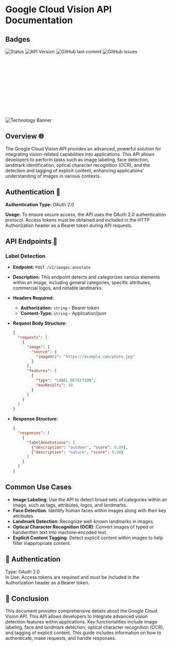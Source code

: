 # Google Cloud Vision API Documentation 

## Badges
![Status](https://img.shields.io/badge/status-active-brightgreen)
![API Version](https://img.shields.io/badge/version-v1-blue) 
![GitHub last commit](https://img.shields.io/github/last-commit/AlfredoJMacias/MachineLearning_Documentation)
![GitHub issues](https://img.shields.io/github/issues/AlfredoJMacias/MachineLearning_Documentation)

<!--![Technology Banner](https://images.pexels.com/photos/577585/pexels-photo-577585.jpeg) <!-- Banner image sourced from Pexels -->
<div style="overflow:hidden; height:200px; position:relative;">
  <img src="https://images.pexels.com/photos/577585/pexels-photo-577585.jpeg" alt="Technology Banner" style="position:absolute; bottom:0;">
</div>


## Overview 🌐

The Google Cloud Vision API provides an advanced, powerful solution for integrating vision-related capabilities into applications. This API allows developers to perform tasks such as image labeling, face detection, landmark identification, optical character recognition (OCR), and the detection and tagging of explicit content, enhancing applications' understanding of images in various contexts.

## Authentication 🔑

**Authentication Type:** OAuth 2.0

**Usage:** To ensure secure access, the API uses the OAuth 2.0 authentication protocol. Access tokens must be obtained and included in the HTTP Authorization header as a Bearer token during API requests.

## API Endpoints 🚀

### Label Detection

- **Endpoint:** `POST /v1/images:annotate`
  
- **Description:** This endpoint detects and categorizes various elements within an image, including general categories, specific attributes, commercial logos, and notable landmarks.
  
- **Headers Required:**
  - **Authorization:** `string` - Bearer token
  - **Content-Type:** `string` - Application/json
    
- **Request Body Structure:**
  ```json
  {
    "requests": [
      {
        "image": {
          "source": {
            "imageUri": "https://example.com/photo.jpg"
          }
        },
        "features": [
          {
            "type": "LABEL_DETECTION",
            "maxResults": 10
          }
        ]
      }
    ]
  }


- **Response Structure:**
  ```json
  {
    "responses": [
      {
        "labelAnnotations": [
          {"description": "outdoor", "score": 0.99},
          {"description": "nature", "score": 0.98}
        ]
      }
    ]
  }


## Common Use Cases

- **Image Labeling**: Use the API to detect broad sets of categories within an image, such as tags, attributes, logos, and landmarks.
- **Face Detection**: Identify human faces within images along with their key attributes.
- **Landmark Detection**: Recognize well-known landmarks in images.
- **Optical Character Recognition (OCR)**: Convert images of typed or handwritten text into machine-encoded text.
- **Explicit Content Tagging**: Detect explicit content within images to help filter inappropriate content.

## 🔑 Authentication

Type: OAuth 2.0  
In Use: Access tokens are required and must be included in the Authorization header as a Bearer token.

## 📜 Conclusion

This document provides comprehensive details about the Google Cloud Vision API. This API allows developers to integrate advanced vision detection features within applications. Key functionalities include image labeling, face and landmark detection, optical character recognition (OCR), and tagging of explicit content. This guide includes information on how to authenticate, make requests, and handle responses.
